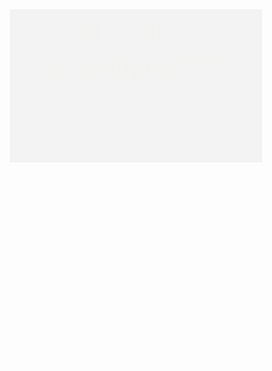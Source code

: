 <!DOCTYPE html>
<html lang="en">
<head>
  <meta charset="UTF-8" />
  <meta name="viewport" content="width=device-width, initial-scale=1.0" />
  <title>One Piece Reanimated</title>
  <style>
    * { margin: 0; padding: 0; box-sizing: border-box; }

    body {
      font-family: 'Trebuchet MS', sans-serif;
      background: linear-gradient(#000000cc, #000000cc),
                  url('https://wallpapercave.com/wp/wp10661849.jpg') no-repeat center center fixed;
      background-size: cover;
      color: white;
      overflow-x: hidden;
    }

    header {
      padding: 30px 20px;
      text-align: center;
      background: rgba(0, 0, 0, 0.6);
      animation: fadeIn 2s ease-out;
    }

    header h1 {
      font-size: 3rem;
      color: #ffcc00;
      text-shadow: 2px 2px 6px #000;
      animation: slideInDown 1.5s ease-out;
    }

    .content {
      max-width: 800px;
      margin: 40px auto;
      padding: 20px;
      background: rgba(255, 255, 255, 0.9);
      color: #222;
      border-radius: 10px;
      box-shadow: 0 0 15px rgba(255, 255, 255, 0.2);
      animation: fadeInUp 2s ease-out;
    }

    .content img {
      width: 100%;
      border-radius: 8px;
      box-shadow: 0 0 10px #000;
      margin-bottom: 20px;
      animation: zoomIn 1.5s ease-out;
    }

    .content h2 {
      color: #d84315;
      font-size: 2rem;
      margin-bottom: 10px;
    }

    .content p {
      font-size: 1.1rem;
      margin-bottom: 15px;
      text-align: justify;
    }

    footer {
      text-align: center;
      padding: 15px;
      background: rgba(0, 0, 0, 0.6);
      color: #ffcc00;
      font-size: 0.9rem;
    }

    /* Animations */
    @keyframes fadeIn {
      from { opacity: 0; }
      to   { opacity: 1; }
    }

    @keyframes slideInDown {
      from { transform: translateY(-100px); opacity: 0; }
      to   { transform: translateY(0); opacity: 1; }
    }

    @keyframes fadeInUp {
      from { transform: translateY(40px); opacity: 0; }
      to   { transform: translateY(0); opacity: 1; }
    }

    @keyframes zoomIn {
      from { transform: scale(0.9); opacity: 0; }
      to   { transform: scale(1); opacity: 1; }
    }
  </style>
</head>
<body>
  <header>
    <h1>ONE PIECE: REANIMATED</h1>
  </header>

  <div class="content">
    <img src="https://i.pinimg.com/originals/88/b4/35/88b4352c4e46fc8a40d6f4ff887c11f4.jpg" alt="Straw Hat Crew" />
    <h2>What is One Piece?</h2>
    <p>
      One Piece is an epic anime and manga series created by Eiichiro Oda. It tells the story of Monkey D. Luffy and his crew as they sail the seas to find the legendary treasure known as the "One Piece" and fulfill Luffy’s dream of becoming the Pirate King.
    </p>
    <p>
      The Reanimated version of One Piece brings together fan artists and animators to recreate iconic episodes, scenes, and intros with new styles, tributes, and love for the series. This is a tribute site to that movement!
    </p>
    <p>
      Explore the Grand Line, meet the Straw Hats, and discover what makes this series legendary. Join the crew as we sail through a reimagined adventure.
    </p>
  </div>

  <footer>
    © 2025 One Piece Reanimated Fan Project. All rights belong to their original creators.
  </footer>
</body>
</html>
